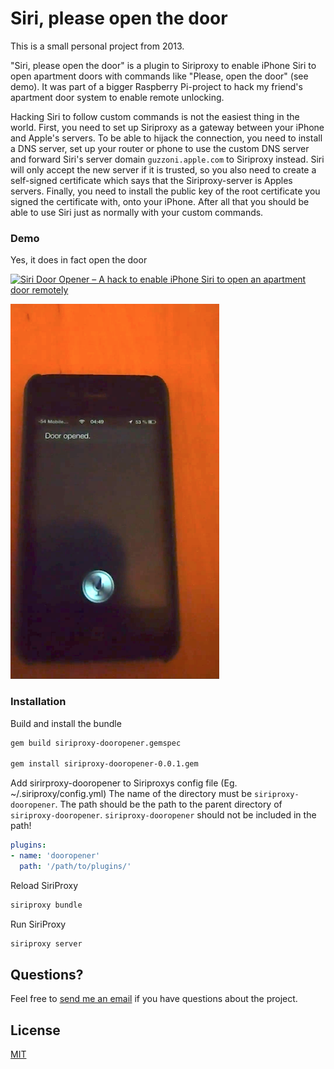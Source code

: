 Siri, please open the door
==========================

This is a small personal project from 2013.

"Siri, please open the door" is a plugin to Siriproxy to enable iPhone Siri to open apartment doors with commands like "Please, open the door" (see demo). It was part of a bigger Raspberry Pi-project to hack my friend's apartment door system to enable remote unlocking.

Hacking Siri to follow custom commands is not the easiest thing in the world. First, you need to set up Siriproxy as a gateway between your iPhone and Apple's servers. To be able to hijack the connection, you need to install a DNS server, set up your router or phone to use the custom DNS server and forward Siri's server domain `guzzoni.apple.com` to Siriproxy instead. Siri will only accept the new server if it is trusted, so you also need to create a self-signed certificate which says that the Siriproxy-server is Apples servers. Finally, you need to install the public key of the root certificate you signed the certificate with, onto your iPhone. After all that you should be able to use Siri just as normally with your custom commands.

### Demo

Yes, it does in fact open the door

[![Siri Door Opener – A hack to enable iPhone Siri to open an apartment door remotely](https://video-to-markdown.netlify.com/.netlify/functions/image?url=https%3A%2F%2Fyoutu.be%2F6k1jcBiWRdg)](https://youtu.be/6k1jcBiWRdg "Siri Door Opener – A hack to enable iPhone Siri to open an apartment door remotely")

![Example](example_image.png)

### Installation

Build and install the bundle

```bash
gem build siriproxy-dooropener.gemspec

gem install siriproxy-dooropener-0.0.1.gem
```

Add sirirproxy-dooropener to Siriproxys config file (Eg. ~/.siriproxy/config.yml)
The name of the directory must be `siriproxy-dooropener`. The path should be the path to the parent directory of `siriproxy-dooropener`. `siriproxy-dooropener` should not be included in the path!
	

```yaml
plugins:
- name: 'dooropener'
  path: '/path/to/plugins/'
```

Reload SiriProxy
	
```bash
siriproxy bundle
```

Run SiriProxy

```bash
siriproxy server
```

Questions?
----------

Feel free to [send me an email](http://www.jontingvold.no/) if you have questions about the project.

License
-------

[MIT](LICENSE)
